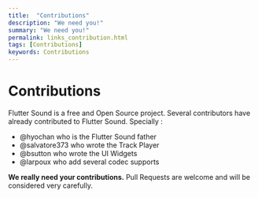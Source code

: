 ```yaml
---
title:  "Contributions"
description: "We need you!"
summary: "We need you!"
permalink: links_contribution.html
tags: [Contributions]
keywords: Contributions
---
```


# Contributions

Flutter Sound is a free and Open Source project. Several contributors have already contributed to Flutter Sound. Specially :
- @hyochan who is the Flutter Sound father
- @salvatore373 who wrote the Track Player
- @bsutton who wrote the UI Widgets
- @larpoux who add several codec supports

**We really need your contributions.**
Pull Requests are welcome and will be considered very carefully.

